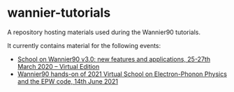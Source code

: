 # wannier-tutorials

A repository hosting materials used during the Wannier90 tutorials.

It currently contains material for the following events:

- [School on Wannier90 v3.0: new features and applications, 25-27th March 2020 – Virtual Edition](2020_03_Oxford/README.md)
- [Wannier90 hands-on of 2021 Virtual School on Electron-Phonon Physics and the EPW code, 14th June 2021](2021_06_EPW/README.md)
